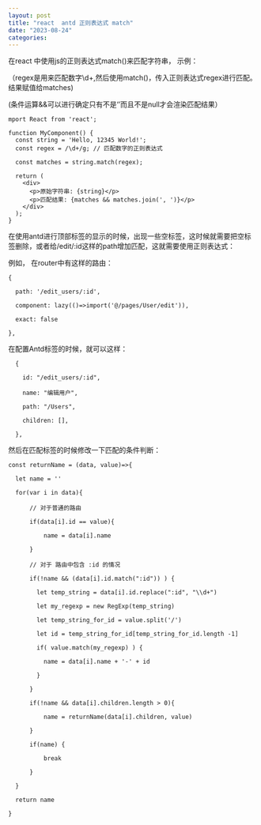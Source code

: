```yaml
---
layout: post
title: "react  antd 正则表达式 match"
date: "2023-08-24"
categories: 
---
```

<p>在react 中使用js的正则表达式match()来匹配字符串， 示例：</p>

<p>（regex是用来匹配数字\d+,然后使用match()，传入正则表达式regex进行匹配。结果赋值给matches)</p>

<p>(条件运算&amp;&amp;可以进行确定只有不是&lsquo;&rsquo;而且不是null才会渲染匹配结果）</p>

<pre>
<code>mport React from &#39;react&#39;;

function MyComponent() {
  const string = &#39;Hello, 12345 World!&#39;;
  const regex = /\d+/g; // 匹配数字的正则表达式

  const matches = string.match(regex);

  return (
    &lt;div&gt;
      &lt;p&gt;原始字符串: {string}&lt;/p&gt;
      &lt;p&gt;匹配结果: {matches &amp;&amp; matches.join(&#39;, &#39;)}&lt;/p&gt;
    &lt;/div&gt;
  );
}</code></pre>

<p>在使用antd进行顶部标签的显示的时候，出现一些空标签，这时候就需要把空标签删除，或者给/edit/:id这样的path增加匹配，这就需要使用正则表达式：</p>

<p>例如， 在router中有这样的路由：</p>

<pre>
<code>{&nbsp; &nbsp;

&nbsp; path: &#39;/edit_users/:id&#39;,

&nbsp; component: lazy(()=&gt;import(&#39;@/pages/User/edit&#39;)),

&nbsp; exact: false

}, </code></pre>

<p>在配置Antd标签的时候，就可以这样：</p>

<pre>
<code>&nbsp; {

&nbsp;&nbsp;&nbsp; id: &quot;/edit_users/:id&quot;,

&nbsp;&nbsp;&nbsp; name: &quot;编辑用户&quot;,

&nbsp;&nbsp;&nbsp; path: &quot;/Users&quot;,

&nbsp;&nbsp;&nbsp; children: [],

&nbsp; },&nbsp; </code></pre>

<p>然后在匹配标签的时候修改一下匹配的条件判断：</p>

<pre>
<code>const returnName = (data, value)=&gt;{

&nbsp; let name = &#39;&#39;

&nbsp; for(var i in data){

&nbsp;&nbsp;&nbsp;&nbsp;&nbsp; // 对于普通的路由

&nbsp;&nbsp;&nbsp;&nbsp;&nbsp; if(data[i].id == value){

&nbsp;&nbsp;&nbsp;&nbsp;&nbsp;&nbsp;&nbsp;&nbsp;&nbsp; name = data[i].name

&nbsp;&nbsp;&nbsp;&nbsp;&nbsp; }

&nbsp;&nbsp;&nbsp;&nbsp;&nbsp; // 对于 路由中包含 :id 的情况

&nbsp;&nbsp;&nbsp;&nbsp;&nbsp; if(!name &amp;&amp; (data[i].id.match(&quot;:id&quot;)) ) {

&nbsp;&nbsp;&nbsp;&nbsp;&nbsp;&nbsp;&nbsp; let temp_string = data[i].id.replace(&quot;:id&quot;, &quot;\\d+&quot;)

&nbsp;&nbsp;&nbsp;&nbsp;&nbsp;&nbsp;&nbsp; let my_regexp = new RegExp(temp_string)

&nbsp;&nbsp;&nbsp;&nbsp;&nbsp;&nbsp;&nbsp; let temp_string_for_id = value.split(&#39;/&#39;)

&nbsp;&nbsp;&nbsp;&nbsp;&nbsp;&nbsp;&nbsp; let id = temp_string_for_id[temp_string_for_id.length -1]

&nbsp;&nbsp;&nbsp;&nbsp;&nbsp;&nbsp;&nbsp; if( value.match(my_regexp) ) {

&nbsp;&nbsp;&nbsp;&nbsp;&nbsp;&nbsp;&nbsp;&nbsp;&nbsp; name = data[i].name + &#39;-&#39; + id

&nbsp;&nbsp;&nbsp;&nbsp;&nbsp;&nbsp;&nbsp; }

&nbsp;&nbsp;&nbsp;&nbsp;&nbsp; }

&nbsp;&nbsp;&nbsp;&nbsp;&nbsp; if(!name &amp;&amp; data[i].children.length &gt; 0){

&nbsp;&nbsp;&nbsp;&nbsp;&nbsp;&nbsp;&nbsp;&nbsp;&nbsp; name = returnName(data[i].children, value)

&nbsp;&nbsp;&nbsp;&nbsp;&nbsp; }

&nbsp;&nbsp;&nbsp;&nbsp;&nbsp; if(name) {

&nbsp;&nbsp;&nbsp;&nbsp;&nbsp;&nbsp;&nbsp;&nbsp;&nbsp; break

&nbsp;&nbsp;&nbsp;&nbsp;&nbsp; }

&nbsp; }

&nbsp; return name

}</code></pre>

